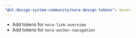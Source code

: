 ```yaml
---
"@nl-design-system-community/nora-design-tokens": minor
---
```


* Add tokens for `nora-link-overview`
* Add tokens for `nora-anchor-navigation`
